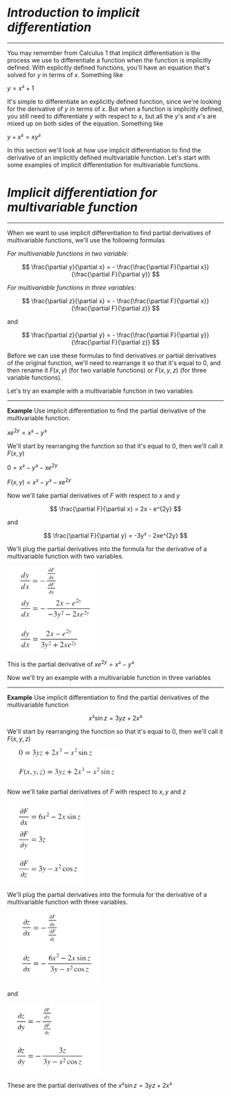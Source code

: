 # *Introduction to implicit differentiation*
---
You may remember from Calculus 1 that implicit differentiation is the process we use to differentiate a function when the function is implicitly defined.
With explicitly defined functions, you'll have an equation that's solved for $y$ in terms of $x$. Something like

$y=x²+1$

It's simple to differentiate an explicitly defined function, since we're looking for the derivative of $y$ in terms of $x$. But when a function is implicitly defined, you still need to differentiate $y$ with respect to $x$, but all the $y$'s and $x$'s are mixed up on both sides of the equation.
Something like

$y+ x² = xy²$

In this section we'll look at how use implicit differentiation to find the derivative of an implicitly defined multivariable function. Let's start with some examples of implicit differentiation for multivariable functions.
# *Implicit differentiation for multivariable function*
---
When we want to use implicit differentiation to find partial derivatives of multivariable functions, we'll use the following formulas

*For multivariable functions in two variable:*

$$
\frac{\partial y}{\partial x} = - \frac{\frac{\partial F}{\partial x}}{\frac{\partial F}{\partial y}}
$$

*For multivariable functions in three variables:*

$$
\frac{\partial z}{\partial x} = - \frac{\frac{\partial F}{\partial x}}{\frac{\partial F}{\partial z}}
$$

and 

$$
\frac{\partial z}{\partial y} = - \frac{\frac{\partial F}{\partial y}}{\frac{\partial F}{\partial z}}
$$

Before we can use these formulas to find derivatives or partial derivatives of the original function, we'll need to rearrange it so that it's equal to 0, and then rename it $F(x,y)$ (for two variable functions) or $F(x,y,z)$ (for three variable functions).

Let's try an example with a multivariable function in two variables

---

**Example**
Use implicit differentiation to find the partial derivative of the multivariable function. 

$xe^{2y}=x²-y³$

We'll start by rearranging the function so that it's equal to 0, then we'll call it $F(x,y)$

$0 = x²-y³-xe^{2y}$

$F(x,y) = x²-y³-xe^{2y}$

Now we'll take partial derivatives of $F$ with respect to $x$ and $y$

$$
\frac{\partial F}{\partial x} = 2x - e^{2y}
$$

and

$$
\frac{\partial F}{\partial y} = -3y² - 2xe^{2y}
$$

We'll plug the partial derivatives into the formula for the derivative of a multivariable function with two variables.

![image1](image.png)

This is the partial derivative of $xe^{2y}=x²-y³$

Now we'll try an example with a multivariable function in three variables

---

**Example**
Use implicit differentiation to find the partial derivatives of the multivariable function

$$
x²\sin z = 3yz+2x³
$$

We'll start by rearranging the function so that it's equal to 0, then we'll call it $F(x,y,z)$

![image2](image-1.png)

Now we'll take partial derivatives of $F$ with respect to $x,y$ and $z$

![image3](image-2.png)

We'll plug the partial derivatives into the formula for the derivative of a multivariable function with three variables.

![Alt text](image-3.png)

and

![image5](image-4.png)

These are the partial derivatives of the $x²\sin z = 3yz+2x³$
